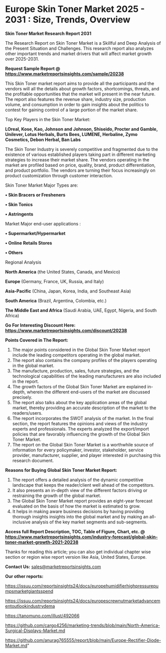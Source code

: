 # Europe Skin Toner Market 2025 - 2031 : Size, Trends, Overview

<strong>Skin Toner Market Research Report 2031</strong>

The Research Report on Skin Toner Market is a Skillful and Deep Analysis of the Present Situation and Challenges. This research report also analyzes other important trends and market drivers that will affect market growth over 2025-2031.

<strong>Request Sample Report @ <a href=https://www.marketreportsinsights.com/sample/20238>https://www.marketreportsinsights.com/sample/20238</a></strong>

This Skin Toner market report aims to provide all the participants and the vendors will all the details about growth factors, shortcomings, threats, and the profitable opportunities that the market will present in the near future. The report also features the revenue share, industry size, production volume, and consumption in order to gain insights about the politics to contest for gaining control of a large portion of the market share.

Top Key Players in the Skin Toner Market:

<strong>LOreal, Kose, Kao, Johnson and Johnson, Shiseido, Procter and Gamble, Unilever, Lotus Herbals, Burts Bees, LUMENE, Herbaline, Zymo Cosmetics, Debon Herbal, Ban Labs</strong>

The Skin Toner Industry is severely competitive and fragmented due to the existence of various established players taking part in different marketing strategies to increase their market share. The vendors operating in the market are profiled based on price, quality, brand, product differentiation, and product portfolio. The vendors are turning their focus increasingly on product customization through customer interaction.

Skin Toner Market Major Types are:

<strong>• Skin Bracers or Fresheners

• Skin Tonics

• Astringents</strong>

Market Major end-user applications :

<strong>• Supermarket/Hypermarket

• Online Retails Stores

• Others</strong>

Regional Analysis

</u><strong><b>North America</b></strong> (the United States, Canada, and Mexico)

<strong><b>Europe </b></strong>(Germany, France, UK, Russia, and Italy)

<strong><b>Asia-Pacific</b></strong> (China, Japan, Korea, India, and Southeast Asia)

<strong><b>South America</b></strong> (Brazil, Argentina, Colombia, etc.)

<strong><b>The Middle East and Africa</b></strong> (Saudi Arabia, UAE, Egypt, Nigeria, and South Africa)

<strong>Go For Interesting Discount Here: <a href=https://www.marketreportsinsights.com/discount/20238>https://www.marketreportsinsights.com/discount/20238</a></strong>

<strong>Points Covered in The Report:</strong>
<ol>
  <li>The major points considered in the Global Skin Toner Market report include the leading competitors operating in the global market.</li>
  <li>The report also contains the company profiles of the players operating in the global market.</li>
  <li>The manufacture, production, sales, future strategies, and the technological capabilities of the leading manufacturers are also included in the report.</li>
  <li>The growth factors of the Global Skin Toner Market are explained in-depth, wherein the different end-users of the market are discussed precisely.</li>
  <li>The report also talks about the key application areas of the global market, thereby providing an accurate description of the market to the readers/users.</li>
  <li>The report incorporates the SWOT analysis of the market. In the final section, the report features the opinions and views of the industry experts and professionals. The experts analyzed the export/import policies that are favorably influencing the growth of the Global Skin Toner Market.</li>
  <li>The report on the Global Skin Toner Market is a worthwhile source of information for every policymaker, investor, stakeholder, service provider, manufacturer, supplier, and player interested in purchasing this research document.</li>
</ol>
<strong>Reasons for Buying Global Skin Toner Market Report:</strong>

<ol>
  <li>The report offers a detailed analysis of the dynamic competitive landscape that keeps the reader/client well ahead of the competitors.</li>
  <li>It also presents an in-depth view of the different factors driving or restraining the growth of the global market.</li>
  <li>The Global Skin Toner Market report provides an eight-year forecast evaluated on the basis of how the market is estimated to grow.</li>
  <li>It helps in making aware business decisions by having providing thorough insights insights into the global market and by making an all-inclusive analysis of the key market segments and sub-segments.</li>
</ol>
<strong>Access full Report Description, TOC, Table of Figure, Chart, etc. @ <a href=https://www.marketreportsinsights.com/industry-forecast/global-skin-toner-market-growth-2021-20238>https://www.marketreportsinsights.com/industry-forecast/global-skin-toner-market-growth-2021-20238</a></strong>


Thanks for reading this article; you can also get individual chapter wise section or region wise report version like Asia, United States, Europe.

<strong>Contact Us:</strong>
sales@marketreportsinsights.com

<strong>Our other reports:</strong>

<a href=https://issuu.com/reportsinsights24/docs/europehumidifierhighpressurepumpsmarketgiantsspend>https://issuu.com/reportsinsights24/docs/europehumidifierhighpressurepumpsmarketgiantsspend</a>

<a href=https://issuu.com/reportsinsights24/docs/europescrewnutmarketadvancementoutlookindustrydema>https://issuu.com/reportsinsights24/docs/europescrewnutmarketadvancementoutlookindustrydema</a>

<a href=https://tanomuno.com/illust/492066>https://tanomuno.com/illust/492066</a>

<a href=https://github.com/cargo4256/marketing-trends/blob/main/North-America-Surgical-Displays-Market.md>https://github.com/cargo4256/marketing-trends/blob/main/North-America-Surgical-Displays-Market.md</a>

<a href=https://github.com/anurag765555/report/blob/main/Europe-Rectifier-Diode-Market.md>https://github.com/anurag765555/report/blob/main/Europe-Rectifier-Diode-Market.md</a>"
